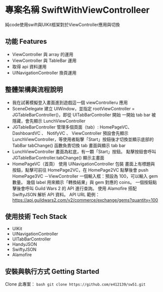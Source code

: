 # 專案名稱 SwiftWithViewControlleer

純code使用swift與UIKit框架對於ViewController應用與切換

## 功能 Features

- ViewController 與 array 的運用
- ViewController 與 TableBar 運用
- 取得 api 資料運用
- UINavigationController 換頁運用

## 整體架構與流程說明
- 我在試著模擬登入畫面進到遊戲這一個 viewControlleru 應用
- SceneDelegate
  建立 UIWindow，並指定 rootViewController = JGTableBarController()，即從 UITabBarController 開始
  一開始 tab bar 被隱藏，會先顯示 LunchViewController
- JGTableBarController
  管理多個頁面（tab）: HomePageVC、DashboardVC 、 NotifyVC 、 ViewController
  預設會先顯示 LunchViewController，等使用者點擊「Start」按鈕後才切換並顯示底部的 TabBar
  tabChange() 函數負責切換 tab 畫面與顯示 tab bar
- LunchViewController
  畫面為紅底，有一顆「Start」按鈕。
  點擊按鈕會呼叫 JGTableBarController.tabChange() 顯示主畫面
- HomePageVC（首頁）
  使用 UINavigationController 包裝 
  畫面上有標題與按鈕，點擊可前往 HomePage2VC，在 HomePage2VC 點擊後會 push HomePage3VC
－ViewController
  一個輸入框：預設為 100，可以輸入 gem 數量。
  幾個 label 用來顯示「轉換結果」與 gem 對應的 coins。
  一個按鈕點擊後會呼叫 Guild Wars 2 的 API 進行查詢。
  使用 Alamofire 搭配 SwiftyJSON 解析 API 資料。
  API URL 範例：
  https://api.guildwars2.com/v2/commerce/exchange/gems?quantity=100 

## 使用技術 Tech Stack

- UIKit
- UINavigationController
- UITabBarController
- HandyJSON
- SwiftyJSON
- Alamofire

## 安裝與執行方式 Getting Started
Clone 此專案：
    ```bash
    git clone https://github.com/e412139/sw51.git
    ```

